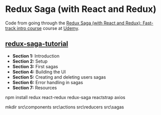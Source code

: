 # Redux Saga (with React and Redux)

Code from going through the [Redux Saga (with React and Redux): Fast-track intro course](https://www.udemy.com/redux-saga/) course at [Udemy](https://www.udemy.com).

## [redux-saga-tutorial](redux-saga-tutorial)

- **Section 1:** Introduction
- **Section 2:** Setup
- **Section 3:** First sagas
- **Section 4:** Building the UI
- **Section 5:** Creating and deleting users sagas
- **Section 6:** Error handling in sagas
- **Section 7:** Resources

npm install redux react-redux redux-saga reactstrap axios

mkdir src\components src\actions src\reducers src\sagas
